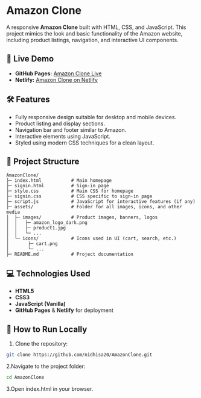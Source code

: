 # Amazon Clone

A responsive **Amazon Clone** built with HTML, CSS, and JavaScript. This project mimics the look and basic functionality of the Amazon website, including product listings, navigation, and interactive UI components.

## 🚀 Live Demo
- **GitHub Pages:** [Amazon Clone Live](https://nidhisa20.github.io/AmazonClone/)  
- **Netlify:** [Amazon Clone on Netlify](https://amazon-clone-frontendproject.netlify.app/)

## 🛠 Features
- Fully responsive design suitable for desktop and mobile devices.
- Product listing and display sections.
- Navigation bar and footer similar to Amazon.
- Interactive elements using JavaScript.
- Styled using modern CSS techniques for a clean layout.

## 📁 Project Structure

```plaintext
AmazonClone/
├─ index.html           # Main homepage
├─ signin.html          # Sign-in page
├─ style.css            # Main CSS for homepage
├─ signin.css           # CSS specific to sign-in page
├─ script.js            # JavaScript for interactive features (if any)
├─ assets/              # Folder for all images, icons, and other media
│  ├─ images/           # Product images, banners, logos
│  │   ├─ amazon_logo_dark.png
│  │   ├─ product1.jpg
│  │   └─ ...
│  └─ icons/            # Icons used in UI (cart, search, etc.)
│       ├─ cart.png
│       └─ ...
├─ README.md            # Project documentation

```



## 💻 Technologies Used
- **HTML5**
- **CSS3**
- **JavaScript (Vanilla)**
- **GitHub Pages** & **Netlify** for deployment

## 📌 How to Run Locally
1. Clone the repository:
```bash
git clone https://github.com/nidhisa20/AmazonClone.git
```
2.Navigate to the project folder:
```bash
cd AmazonClone
```
3.Open index.html in your browser.

